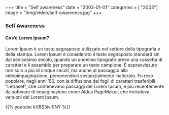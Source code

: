+++
title = "Self awareness"
date = "2003-01-01"
categories = [ "2003"]
image = "/img/video/self-awareness.jpg"
+++

### Self Awareness

#### Cos’è Lorem Ipsum?

Lorem Ipsum è un testo segnaposto utilizzato nel settore della
tipografia e della stampa. Lorem Ipsum è considerato il testo
segnaposto standard sin dal sedicesimo secolo, quando un anonimo
tipografo prese una cassetta di caratteri e li assemblò per preparare
un testo campione. È sopravvissuto non solo a più di cinque secoli, ma
anche al passaggio alla videoimpaginazione, pervenendoci
sostanzialmente inalterato. Fu reso popolare, negli anni ’60, con la
diffusione dei fogli di caratteri trasferibili “Letraset”, che
contenevano passaggi del Lorem Ipsum, e più recentemente da software
di impaginazione come Aldus PageMaker, che includeva versioni del
Lorem Ipsum.

{{% youtube kVBS5ivI0NY %}}
